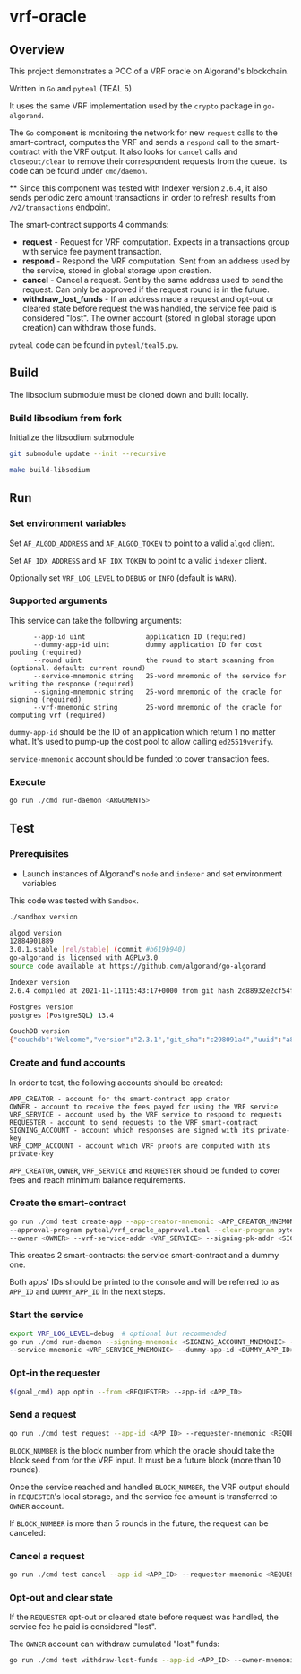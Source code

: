 # vrf-oracle

## Overview

This project demonstrates a POC of a VRF oracle on Algorand's blockchain.

Written in `Go` and `pyteal` (TEAL 5).

It uses the same VRF implementation used by the `crypto` package in `go-algorand`.

The `Go` component is monitoring the network for new `request` calls to the smart-contract, computes the VRF and sends a
`respond` call to the smart-contract with the VRF output. It also looks for `cancel` calls and `closeout/clear` to
remove their correspondent requests from the queue. Its code can be found under `cmd/daemon`.

** Since this component was tested with Indexer version `2.6.4`, it also sends periodic zero amount transactions in
order to refresh results from `/v2/transactions` endpoint.

The smart-contract supports 4 commands:
- **request** - Request for VRF computation. Expects in a transactions group with service fee payment transaction.
- **respond** - Respond the VRF computation. Sent from an address used by the service, stored in global storage upon creation.
- **cancel** - Cancel a request. Sent by the same address used to send the request. Can only be approved if the request round is in the future.
- **withdraw_lost_funds** - If an address made a request and opt-out or cleared state before request the was handled, the service fee
  paid is considered "lost". The owner account (stored in global storage upon creation) can withdraw those funds.

`pyteal` code can be found in `pyteal/teal5.py`.

## Build

The libsodium submodule must be cloned down and built locally.

### Build libsodium from fork

Initialize the libsodium submodule

```sh
git submodule update --init --recursive
```

```sh
make build-libsodium
```

## Run

### Set environment variables

Set `AF_ALGOD_ADDRESS` and `AF_ALGOD_TOKEN` to point to a valid `algod` client.

Set `AF_IDX_ADDRESS` and `AF_IDX_TOKEN` to point to a valid `indexer` client.

Optionally set `VRF_LOG_LEVEL` to `DEBUG` or `INFO` (default is `WARN`).


### Supported arguments

This service can take the following arguments:
```
      --app-id uint               application ID (required)
      --dummy-app-id uint         dummy application ID for cost pooling (required)
      --round uint                the round to start scanning from (optional. default: current round)
      --service-mnemonic string   25-word mnemonic of the service for writing the response (required)
      --signing-mnemonic string   25-word mnemonic of the oracle for signing (required)
      --vrf-mnemonic string       25-word mnemonic of the oracle for computing vrf (required)
```

`dummy-app-id` should be the ID of an application which return 1 no matter what. It's used to pump-up the cost pool to allow calling `ed25519verify`.

`service-mnemonic` account should be funded to cover transaction fees.

### Execute

```sh
go run ./cmd run-daemon <ARGUMENTS>
```

## Test

### Prerequisites

- Launch instances of Algorand's `node` and `indexer` and set environment variables

This code was tested with `Sandbox`.

```sh
./sandbox version

algod version
12884901889
3.0.1.stable [rel/stable] (commit #b619b940)
go-algorand is licensed with AGPLv3.0
source code available at https://github.com/algorand/go-algorand

Indexer version
2.6.4 compiled at 2021-11-11T15:43:17+0000 from git hash 2d88932e2cf54fe62791502b646ffe7e60d4bfff (modified)

Postgres version
postgres (PostgreSQL) 13.4

CouchDB version
{"couchdb":"Welcome","version":"2.3.1","git_sha":"c298091a4","uuid":"a8f78b7f6460c9cf3ba4dff0fae7023f","features":["pluggable-storage-engines","scheduler"],"vendor":{"name":"The Apache Software Foundation"}}
```

### Create and fund accounts

In order to test, the following accounts should be created:
```
APP_CREATOR - account for the smart-contract app crator
OWNER - account to receive the fees payed for using the VRF service
VRF_SERVICE - account used by the VRF service to respond to requests
REQUESTER - account to send requests to the VRF smart-contract
SIGNING_ACCOUNT - account which responses are signed with its private-key
VRF_COMP_ACCOUNT - account which VRF proofs are computed with its private-key
```
`APP_CREATOR`, `OWNER`, `VRF_SERVICE` and `REQUESTER` should be funded to cover fees and reach minimum balance requirements.

### Create the smart-contract

```sh
go run ./cmd test create-app --app-creator-mnemonic <APP_CREATOR_MNEMONIC> \
--approval-program pyteal/vrf_oracle_approval.teal --clear-program pyteal/vrf_oracle_clear.teal --fee 500000 \
--owner <OWNER> --vrf-service-addr <VRF_SERVICE> --signing-pk-addr <SIGNING_ACCOUNT> --should-create-dummy
```
This creates 2 smart-contracts: the service smart-contract and a dummy one.

Both apps' IDs should be printed to the console and will be referred to as `APP_ID` and `DUMMY_APP_ID` in the next steps.


### Start the service

```sh
export VRF_LOG_LEVEL=debug  # optional but recommended
go run ./cmd run-daemon --signing-mnemonic <SIGNING_ACCOUNT_MNEMONIC> --vrf-mnemonic <VRF_COMP_ACCOUNT_MNEMONIC> \
--service-mnemonic <VRF_SERVICE_MNEMONIC> --dummy-app-id <DUMMY_APP_ID> --app-id <APP_ID>
```

### Opt-in the requester

```sh
$(goal_cmd) app optin --from <REQUESTER> --app-id <APP_ID>
```

### Send a request

```sh
go run ./cmd test request --app-id <APP_ID> --requester-mnemonic <REQUESTER_MNEMONIC> --block <BLOCK_NUMBER>
```
`BLOCK_NUMBER` is the block number from which the oracle should take the block seed from for the VRF input. It must be a future block (more than 10 rounds).

Once the service reached and handled `BLOCK_NUMBER`, the VRF output should in `REQUESTER`'s local storage, and the service
fee amount is transferred to `OWNER` account.

If `BLOCK_NUMBER` is more than 5 rounds in the future, the request can be canceled:

### Cancel a request

```sh
go run ./cmd test cancel --app-id <APP_ID> --requester-mnemonic <REQUESTER_MNEMONIC>
```

### Opt-out and clear state

If the `REQUESTER` opt-out or cleared state before request was handled, the service fee
he paid is considered "lost".

The `OWNER` account can withdraw cumulated "lost" funds:

```sh
go run ./cmd test withdraw-lost-funds --app-id <APP_ID> --owner-mnemonic <OWNER_MNEMONIC>
```